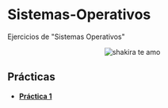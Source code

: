 # Sistemas-Operativos
Ejercicios de "Sistemas Operativos"
<p align="center">
  <img src= "https://i.pinimg.com/736x/61/e7/8b/61e78b38b7ba772166c4927d56dbb27f.jpg" alt = "shakira te amo"/>
</p>

## Prácticas
* [**Práctica 1**](https://github.com/agusrnfr/Sistemas-Operativos/blob/main/Practicas/Practica%201/Practica%201.pdf)
